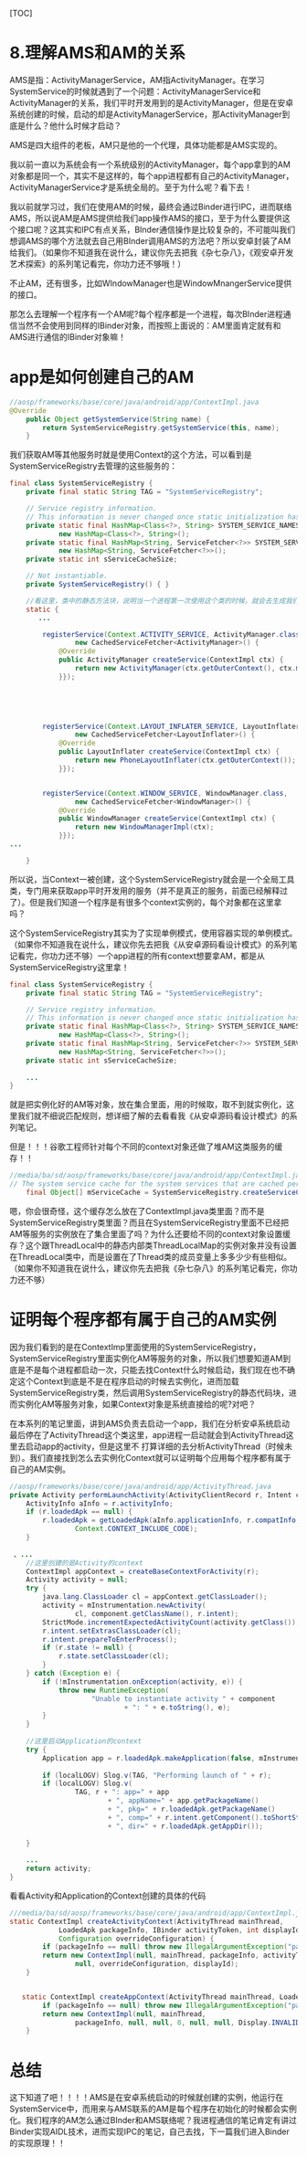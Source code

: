 [TOC]

# 8.理解AMS和AM的关系

AMS是指：ActivityManagerService，AM指ActivityManager。在学习SystemService的时候就遇到了一个问题：ActivityManagerService和ActivityManager的关系，我们平时开发用到的是ActivityManager，但是在安卓系统创建的时候，启动的却是ActivityManagerService，那ActivityManager到底是什么？他什么时候才启动？

AMS是四大组件的老板，AM只是他的一个代理，具体功能都是AMS实现的。

我以前一直以为系统会有一个系统级别的ActivityManager，每个app拿到的AM对象都是同一个，其实不是这样的，每个app进程都有自己的ActivityManager，ActivityManagerService才是系统全局的。至于为什么呢？看下去！

我以前就学习过，我们在使用AM的时候，最终会通过Binder进行IPC，进而联络AMS，所以说AM是AMS提供给我们app操作AMS的接口，至于为什么要提供这个接口呢？这其实和IPC有点关系，BInder通信操作是比较复杂的，不可能叫我们想调AMS的哪个方法就去自己用BInder调用AMS的方法吧？所以安卓封装了AM给我们。（如果你不知道我在说什么，建议你先去把我《杂七杂八》，《观安卓开发艺术探索》的系列笔记看完，你功力还不够哦！）

不止AM，还有很多，比如WIndowManager也是WindowMnangerService提供的接口。

那怎么去理解一个程序有一个AM呢?每个程序都是一个进程，每次BInder进程通信当然不会使用到同样的IBinder对象，而按照上面说的：AM里面肯定就有和AMS进行通信的IBinder对象嘛！

# app是如何创建自己的AM

~~~java
//aosp/frameworks/base/core/java/android/app/ContextImpl.java
@Override
    public Object getSystemService(String name) {
        return SystemServiceRegistry.getSystemService(this, name);
    }
~~~

我们获取AM等其他服务时就是使用Context的这个方法，可以看到是SystemServiceRegistry去管理的这些服务的：

~~~java
final class SystemServiceRegistry {
    private final static String TAG = "SystemServiceRegistry";

    // Service registry information.
    // This information is never changed once static initialization has completed.
    private static final HashMap<Class<?>, String> SYSTEM_SERVICE_NAMES =
            new HashMap<Class<?>, String>();
    private static final HashMap<String, ServiceFetcher<?>> SYSTEM_SERVICE_FETCHERS =
            new HashMap<String, ServiceFetcher<?>>();
    private static int sServiceCacheSize;

    // Not instantiable.
    private SystemServiceRegistry() { }

    //看这里，类中的静态方法块，说明当一个进程第一次使用这个类的时候，就会去生成我们的AM等服务
    static {
       ...

        registerService(Context.ACTIVITY_SERVICE, ActivityManager.class,
                new CachedServiceFetcher<ActivityManager>() {
            @Override
            public ActivityManager createService(ContextImpl ctx) {
                return new ActivityManager(ctx.getOuterContext(), ctx.mMainThread.getHandler());
            }});


     
    

        registerService(Context.LAYOUT_INFLATER_SERVICE, LayoutInflater.class,
                new CachedServiceFetcher<LayoutInflater>() {
            @Override
            public LayoutInflater createService(ContextImpl ctx) {
                return new PhoneLayoutInflater(ctx.getOuterContext());
            }});


        registerService(Context.WINDOW_SERVICE, WindowManager.class,
                new CachedServiceFetcher<WindowManager>() {
            @Override
            public WindowManager createService(ContextImpl ctx) {
                return new WindowManagerImpl(ctx);
            }});
...

    }
~~~

所以说，当Context一被创建，这个SystemServiceRegistry就会是一个全局工具类，专门用来获取app平时开发用的服务（并不是真正的服务，前面已经解释过了）。但是我们知道一个程序是有很多个context实例的，每个对象都在这里拿吗？

这个SystemServiceRegistry其实为了实现单例模式，使用容器实现的单例模式。（如果你不知道我在说什么，建议你先去把我《从安卓源码看设计模式》的系列笔记看完，你功力还不够）一个app进程的所有context想要拿AM，都是从SystemServiceRegistry这里拿！

~~~java
final class SystemServiceRegistry {
    private final static String TAG = "SystemServiceRegistry";

    // Service registry information.
    // This information is never changed once static initialization has completed.
    private static final HashMap<Class<?>, String> SYSTEM_SERVICE_NAMES =
            new HashMap<Class<?>, String>();
    private static final HashMap<String, ServiceFetcher<?>> SYSTEM_SERVICE_FETCHERS =
            new HashMap<String, ServiceFetcher<?>>();
    private static int sServiceCacheSize;
    
    ...
}
~~~

就是把实例化好的AM等对象，放在集合里面，用的时候取，取不到就实例化，这里我们就不细说匹配规则，想详细了解的去看看我《从安卓源码看设计模式》的系列笔记。

但是！！！谷歌工程师针对每个不同的context对象还做了堆AM这类服务的缓存！！

~~~java
//media/ba/sd/aosp/frameworks/base/core/java/android/app/ContextImpl.java
// The system service cache for the system services that are cached per-ContextImpl.
    final Object[] mServiceCache = SystemServiceRegistry.createServiceCache();
~~~

嗯，你会很奇怪，这个缓存怎么放在了ContextImpl.java类里面？而不是SystemServiceRegistry类里面？而且在SystemServiceRegistry里面不已经把AM等服务的实例放在了集合里面了吗？为什么还要给不同的context对象设置缓存？这个跟ThreadLocal中的静态内部类ThreadLocalMap的实例对象并没有设置在ThreadLocal类中，而是设置在了Thread类的成员变量上多多少少有些相似。（如果你不知道我在说什么，建议你先去把我《杂七杂八》的系列笔记看完，你功力还不够）

# 证明每个程序都有属于自己的AM实例

因为我们看到的是在ContextImp里面使用的SystemServiceRegistry，SystemServiceRegistry里面实例化AM等服务的对象，所以我们想要知道AM到底是不是每个进程都启动一次，只能去找Context什么时候启动，我们现在也不确定这个Context到底是不是在程序启动的时候去实例化，进而加载SystemServiceRegistry类，然后调用SystemServiceRegistry的静态代码块，进而实例化AM等服务对象，如果Context对象是系统直接给的呢?对吧？

在本系列的笔记里面，讲到AMS负责去启动一个app，我们在分析安卓系统启动最后停在了ActivityThread这个类这里，app进程一启动就会到ActivityThread这里去启动app的activity，但是这里不 打算详细的去分析ActivityThread（时候未到）。我们直接找到怎么去实例化Context就可以证明每个应用每个程序都有属于自己的AM实例。

~~~java
//aosp/frameworks/base/core/java/android/app/ActivityThread.java
private Activity performLaunchActivity(ActivityClientRecord r, Intent customIntent) {
    ActivityInfo aInfo = r.activityInfo;
    if (r.loadedApk == null) {
        r.loadedApk = getLoadedApk(aInfo.applicationInfo, r.compatInfo,
                Context.CONTEXT_INCLUDE_CODE);
    }
 
 、...
 	//这里创建的是Activity的context
    ContextImpl appContext = createBaseContextForActivity(r);
    Activity activity = null;
    try {
        java.lang.ClassLoader cl = appContext.getClassLoader();
        activity = mInstrumentation.newActivity(
                cl, component.getClassName(), r.intent);
        StrictMode.incrementExpectedActivityCount(activity.getClass());
        r.intent.setExtrasClassLoader(cl);
        r.intent.prepareToEnterProcess();
        if (r.state != null) {
            r.state.setClassLoader(cl);
        }
    } catch (Exception e) {
        if (!mInstrumentation.onException(activity, e)) {
            throw new RuntimeException(
                    "Unable to instantiate activity " + component
                            + ": " + e.toString(), e);
        }
    }
 
    //这里启动Application的context
    try {
        Application app = r.loadedApk.makeApplication(false, mInstrumentation);
 
        if (localLOGV) Slog.v(TAG, "Performing launch of " + r);
        if (localLOGV) Slog.v(
                TAG, r + ": app=" + app
                        + ", appName=" + app.getPackageName()
                        + ", pkg=" + r.loadedApk.getPackageName()
                        + ", comp=" + r.intent.getComponent().toShortString()
                        + ", dir=" + r.loadedApk.getAppDir());
 
    }
    
    ...
    return activity;
}

~~~

看看Activity和Application的Context创建的具体的代码

~~~java
///media/ba/sd/aosp/frameworks/base/core/java/android/app/ContextImpl.java  
static ContextImpl createActivityContext(ActivityThread mainThread,
            LoadedApk packageInfo, IBinder activityToken, int displayId,
            Configuration overrideConfiguration) {
        if (packageInfo == null) throw new IllegalArgumentException("packageInfo");
        return new ContextImpl(null, mainThread, packageInfo, activityToken, null, 0,
                null, overrideConfiguration, displayId);
    }


   static ContextImpl createAppContext(ActivityThread mainThread, LoadedApk packageInfo) {
        if (packageInfo == null) throw new IllegalArgumentException("packageInfo");
        return new ContextImpl(null, mainThread,
                packageInfo, null, null, 0, null, null, Display.INVALID_DISPLAY);
    }
~~~



# 总结

这下知道了吧！！！！AMS是在安卓系统启动的时候就创建的实例，他运行在SystemService中，而用来与AMS联系的AM是每个程序在初始化的时候都会实例化。我们程序的AM怎么通过BInder和AMS联络呢？我进程通信的笔记肯定有讲过Binder实现AIDL技术，进而实现IPC的笔记，自己去找，下一篇我们进入Binder的实现原理！！